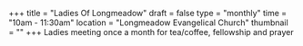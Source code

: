 +++
title = "Ladies Of Longmeadow"
draft = false
type = "monthly"
time = "10am - 11:30am"
location = "Longmeadow Evangelical Church"
thumbnail = ""
+++
Ladies meeting once a month for tea/coffee, fellowship and prayer
